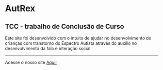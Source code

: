 # AutRex
## TCC - trabalho de Conclusão de Curso
Este site foi desenvolvido com o intuito de ajudar no desenvolvimento de crianças com transtorno do Espectro Autista através do auxílio no desenvolvimento da fala e interação social
<hr>
Acesse o nosso site <a href="https://projetos-carlos.github.io/AutRex/">Aqui!</a>
